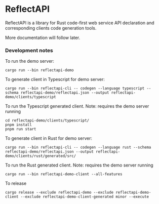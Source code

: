# ReflectAPI

ReflectAPI is a library for Rust code-first web service API declaration and corresponding clients code generation tools.

More documentation will follow later.


### Development notes

To run the demo server:
```
cargo run --bin reflectapi-demo
```

To generate client in Typescript for demo server:
```
cargo run --bin reflectapi-cli -- codegen --language typescript --schema reflectapi-demo/reflectapi.json --output reflectapi-demo/clients/typescript
```

To run the Typescript generated client. Note: requires the demo server running
```
cd reflectapi-demo/clients/typescript/
pnpm install
pnpm run start
```

To generate client in Rust for demo server:
```
cargo run --bin reflectapi-cli -- codegen --language rust --schema reflectapi-demo/reflectapi.json --output reflectapi-demo/clients/rust/generated/src/
```

To run the Rust generated client. Note: requires the demo server running
```
cargo run --bin reflectapi-demo-client --all-features
```

To release
```
cargo release --exclude reflectapi-demo --exclude reflectapi-demo-client --exclude reflectapi-demo-client-generated minor --execute
```
